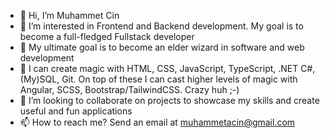 - 👋 Hi, I’m Muhammet Cin
- 👀 I’m interested in Frontend and Backend development. My goal is to become a full-fledged Fullstack developer
- 🧙 My ultimate goal is to become an elder wizard in software and web development 
- 🌱 I can create magic with HTML, CSS, JavaScript, TypeScript, .NET C#, (My)SQL, Git. On top of these I can cast higher levels of magic with Angular, SCSS, Bootstrap/TailwindCSS. Crazy huh ;-)
- 💞️ I’m looking to collaborate on projects to showcase my skills and create useful and fun applications
- 📫 How to reach me? Send an email at muhammetacin@gmail.com

<!---
Muhammetacin/Muhammetacin is a ✨ special ✨ repository because its `README.md` (this file) appears on your GitHub profile.
You can click the Preview link to take a look at your changes.
--->
